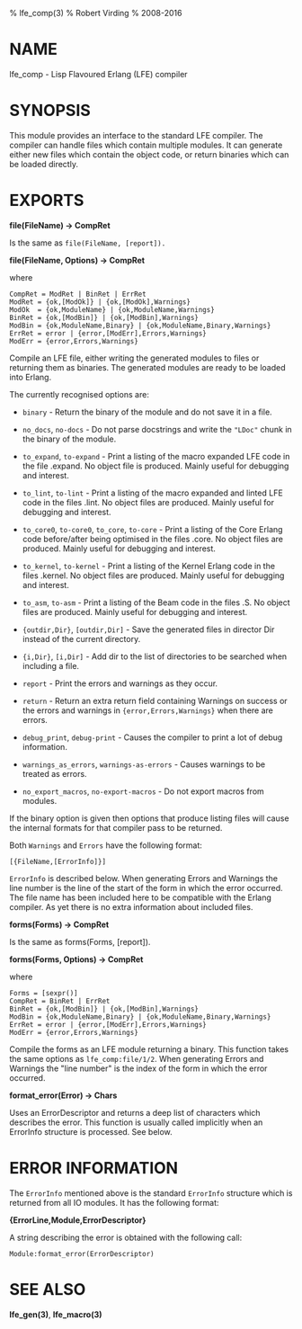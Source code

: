 % lfe_comp(3)
% Robert Virding
% 2008-2016


# NAME

lfe_comp - Lisp Flavoured Erlang (LFE) compiler


# SYNOPSIS

This module provides an interface to the standard LFE
compiler. The compiler can handle files which contain multiple
modules. It can generate either new files which contain the
object code, or return binaries which can be loaded directly.


# EXPORTS

**file(FileName) -> CompRet**

Is the same as ``file(FileName, [report]).``

**file(FileName, Options) -> CompRet**

where

```
CompRet = ModRet | BinRet | ErrRet
ModRet = {ok,[ModOk]} | {ok,[ModOk],Warnings}
ModOk  = {ok,ModuleName} | {ok,ModuleName,Warnings}
BinRet = {ok,[ModBin]} | {ok,[ModBin],Warnings}
ModBin = {ok,ModuleName,Binary} | {ok,ModuleName,Binary,Warnings}
ErrRet = error | {error,[ModErr],Errors,Warnings}
ModErr = {error,Errors,Warnings}
```

Compile an LFE file, either writing the generated modules to
files or returning them as binaries. The generated modules are
ready to be loaded into Erlang.

The currently recognised options are:

* ``binary`` - Return the binary of the module and do not save it in
  a file.

* ``no_docs``, ``no-docs`` -  Do not parse docstrings and write the
  ``"LDoc"`` chunk in the binary of the module.

* ``to_expand``, ``to-expand`` -  Print a listing of the macro expanded
  LFE code in the file <File>.expand. No object file is produced. Mainly
  useful for debugging and interest.

* ``to_lint``, ``to-lint`` - Print a listing of the macro expanded and
  linted LFE code in the files <Module>.lint. No object files are
  produced. Mainly useful for debugging and interest.

* ``to_core0``, ``to-core0``, ``to_core``, ``to-core`` - Print a listing
  of the Core Erlang code before/after being optimised in the files
  <Module>.core. No object files are produced. Mainly useful for debugging
  and interest.

* ``to_kernel``, ``to-kernel`` - Print a listing of the Kernel Erlang
  code in the files <Module>.kernel. No object files are produced. Mainly
  useful for debugging and interest.

* ``to_asm``, ``to-asm`` - Print a listing of the Beam code in the files
  <Module>.S. No object files are produced. Mainly useful for debugging
  and interest.

* ``{outdir,Dir}``, ``[outdir,Dir]`` - Save the generated files in director
   Dir instead of the current directory.

* ``{i,Dir}``, ``[i,Dir]`` - Add dir to the list of directories to be
  searched when including a file.

* ``report`` - Print the errors and warnings as they occur.

* ``return`` - Return an extra return field containing Warnings on
  success or the errors and warnings in ``{error,Errors,Warnings}`` when
  there are errors.

* ``debug_print``, ``debug-print`` - Causes the compiler to print a lot
  of debug information.

* ``warnings_as_errors``, ``warnings-as-errors`` - Causes warnings to be
  treated as errors.

* ``no_export_macros``, ``no-export-macros`` - Do not export macros from modules.

If the binary option is given then options that produce listing files will
cause the internal formats for that compiler pass to be returned.

Both ``Warnings`` and ``Errors`` have the following format:

```
[{FileName,[ErrorInfo]}]
```

``ErrorInfo`` is described below. When generating Errors and Warnings the
line number is the line of the start of the form in which the error occurred.
The file name has been included here to be compatible with the Erlang
compiler. As yet there is no extra information about included files.

**forms(Forms) -> CompRet**

Is the same as forms(Forms, [report]).

**forms(Forms, Options) -> CompRet**

where

```
Forms = [sexpr()]
CompRet = BinRet | ErrRet
BinRet = {ok,[ModBin]} | {ok,[ModBin],Warnings}
ModBin = {ok,ModuleName,Binary} | {ok,ModuleName,Binary,Warnings}
ErrRet = error | {error,[ModErr],Errors,Warnings}
ModErr = {error,Errors,Warnings}
```

Compile the forms as an LFE module returning a binary. This
function takes the same options as ``lfe_comp:file/1/2``. When
generating Errors and Warnings the "line number" is the index
of the form in which the error occurred.

**format_error(Error) -> Chars**

Uses an ErrorDescriptor and returns a deep list of characters
which describes the error. This function is usually called
implicitly when an ErrorInfo structure is processed. See
below.


# ERROR INFORMATION

The ``ErrorInfo`` mentioned above is the standard ``ErrorInfo``
structure which is returned from all IO modules. It has the
following format:

**{ErrorLine,Module,ErrorDescriptor}**

A string describing the error is obtained with the following call:

```
Module:format_error(ErrorDescriptor)
```


# SEE ALSO

**lfe_gen(3)**, **lfe_macro(3)**
